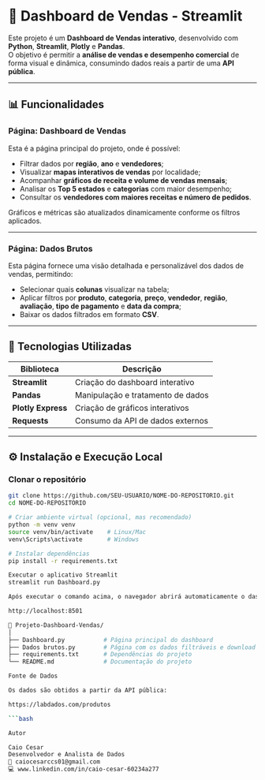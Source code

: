 # 🧭 Dashboard de Vendas - Streamlit

Este projeto é um **Dashboard de Vendas interativo**, desenvolvido com **Python**, **Streamlit**, **Plotly** e **Pandas**.  
O objetivo é permitir a **análise de vendas e desempenho comercial** de forma visual e dinâmica, consumindo dados reais a partir de uma **API pública**.

---

## 📊 Funcionalidades

### **Página: Dashboard de Vendas**
Esta é a página principal do projeto, onde é possível:
- Filtrar dados por **região**, **ano** e **vendedores**;  
- Visualizar **mapas interativos de vendas** por localidade;  
- Acompanhar **gráficos de receita e volume de vendas mensais**;  
- Analisar os **Top 5 estados** e **categorias** com maior desempenho;  
- Consultar os **vendedores com maiores receitas e número de pedidos**.  

Gráficos e métricas são atualizados dinamicamente conforme os filtros aplicados.

---

### **Página: Dados Brutos**
Esta página fornece uma visão detalhada e personalizável dos dados de vendas, permitindo:
- Selecionar quais **colunas** visualizar na tabela;  
- Aplicar filtros por **produto**, **categoria**, **preço**, **vendedor**, **região**, **avaliação**, **tipo de pagamento** e **data da compra**;  
- Baixar os dados filtrados em formato **CSV**.  

---

## 🧩 Tecnologias Utilizadas

| Biblioteca | Descrição |
|-------------|------------|
| **Streamlit** | Criação do dashboard interativo |
| **Pandas** | Manipulação e tratamento de dados |
| **Plotly Express** | Criação de gráficos interativos |
| **Requests** | Consumo da API de dados externos |

---

## ⚙️ Instalação e Execução Local

### **Clonar o repositório**
```bash
git clone https://github.com/SEU-USUARIO/NOME-DO-REPOSITORIO.git
cd NOME-DO-REPOSITORIO

# Criar ambiente virtual (opcional, mas recomendado)
python -m venv venv
source venv/bin/activate    # Linux/Mac
venv\Scripts\activate       # Windows

# Instalar dependências
pip install -r requirements.txt

Executar o aplicativo Streamlit
streamlit run Dashboard.py

Após executar o comando acima, o navegador abrirá automaticamente o dashboard na URL:

http://localhost:8501

📁 Projeto-Dashboard-Vendas/
│
├── Dashboard.py           # Página principal do dashboard
├── Dados brutos.py        # Página com os dados filtráveis e download
├── requirements.txt       # Dependências do projeto
└── README.md              # Documentação do projeto

Fonte de Dados

Os dados são obtidos a partir da API pública:

https://labdados.com/produtos

```bash

Autor

Caio Cesar
Desenvolvedor e Analista de Dados
📧 caiocesarccs01@gmail.com
💻 www.linkedin.com/in/caio-cesar-60234a277
